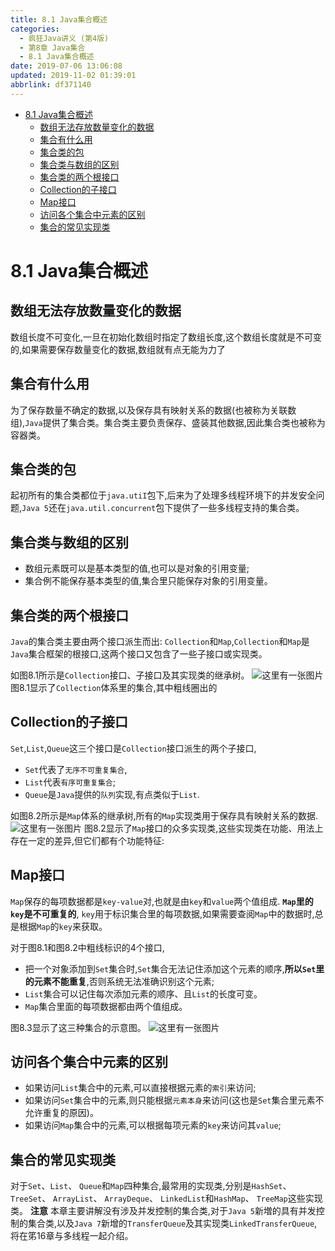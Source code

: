 ```yaml
---
title: 8.1 Java集合概述
categories: 
  - 疯狂Java讲义 (第4版)
  - 第8章 Java集合
  - 8.1 Java集合概述
date: 2019-07-06 13:06:08
updated: 2019-11-02 01:39:01
abbrlink: df371140
---
```

- [8.1 Java集合概述](/ReadingNotes/df371140/#8-1-Java集合概述)
    - [数组无法存放数量变化的数据](/ReadingNotes/df371140/#数组无法存放数量变化的数据)
    - [集合有什么用](/ReadingNotes/df371140/#集合有什么用)
    - [集合类的包](/ReadingNotes/df371140/#集合类的包)
    - [集合类与数组的区别](/ReadingNotes/df371140/#集合类与数组的区别)
    - [集合类的两个根接口](/ReadingNotes/df371140/#集合类的两个根接口)
    - [Collection的子接口](/ReadingNotes/df371140/#Collection的子接口)
    - [Map接口](/ReadingNotes/df371140/#Map接口)
    - [访问各个集合中元素的区别](/ReadingNotes/df371140/#访问各个集合中元素的区别)
    - [集合的常见实现类](/ReadingNotes/df371140/#集合的常见实现类)

<!--more-->
<script src="https://cdn.bootcss.com/jquery/3.4.0/jquery.slim.min.js"></script>
<script>$(document).ready(function () {$(".post-body > ul:nth-child(1)").hide();});</script>

<!--end-->
<!--SSTStart-->
# 8.1 Java集合概述 #
## 数组无法存放数量变化的数据 ##
数组长度不可变化,一旦在初始化数组时指定了数组长度,这个数组长度就是不可变的,如果需要保存数量变化的数据,数组就有点无能为力了
## 集合有什么用 ##
为了保存数量不确定的数据,以及保存具有映射关系的数据(也被称为关联数组),`Java`提供了集合类。集合类主要负责保存、盛装其他数据,因此集合类也被称为容器类。
## 集合类的包 ##
起初所有的集合类都位于`java.utiI`包下,后来为了处理多线程环境下的并发安全问题,`Java 5`还在`java.util.concurrent`包下提供了一些多线程支持的集合类。
## 集合类与数组的区别 ##
- 数组元素既可以是基本类型的值,也可以是对象的引用变量;
- 集合例不能保存基本类型的值,集合里只能保存对象的引用变量。

## 集合类的两个根接口 ##
`Java`的集合类主要由两个接口派生而出: `Collection`和`Map`,`Collection`和`Map`是`Java`集合框架的根接口,这两个接口又包含了一些子接口或实现类。
<!--SSTStop-->

如图8.1所示是`Collection`接口、子接口及其实现类的继承树。
![这里有一张图片](https://image-1257720033.cos.ap-shanghai.myqcloud.com/blog/readbooknote/fangkuangJavaJiangYi3/8/1.png)
图8.1显示了`Collection`体系里的集合,其中粗线圈出的
<!--SSTStart-->
## Collection的子接口 ##
`Set`,`List`,`Queue`这三个接口是`Collection`接口派生的两个子接口,
- `Set`代表了`无序不可重复集合`,
- `List`代表`有序可重复集合`;
- `Queue`是`Java`提供的`队列`实现,有点类似于`List`.

<!--SSTStop-->
如图8.2所示是`Map`体系的继承树,所有的`Map`实现类用于保存具有映射关系的数据.
![这里有一张图片](https://image-1257720033.cos.ap-shanghai.myqcloud.com/blog/readbooknote/fangkuangJavaJiangYi3/8/2.png)
图8.2显示了`Map`接口的众多实现类,这些实现类在功能、用法上存在一定的差异,但它们都有个功能特征:
<!--SSTStart-->
## Map接口 ##
`Map`保存的每项数据都是`key-value`对,也就是由`key`和`value`两个值组成.
**`Map`里的`key`是不可重复的**,
`key`用于标识集合里的每项数据,如果需要查阅`Map`中的数据时,总是根据`Map`的`key`来获取。
<!--SSTStop-->
对于图8.1和图8.2中粗线标识的4个接口,
<!--SSTStart-->
- 把一个对象添加到`Set`集合时,`Set`集合无法记住添加这个元素的顺序,**所以`Set`里的元素不能重复**,否则系统无法准确识别这个元素;
- `List`集合可以记住每次添加元素的顺序、且`List`的长度可变。
- `Map`集合里面的每项数据都由两个值组成。
<!--SSTStop-->

图8.3显示了这三种集合的示意图。
![这里有一张图片](https://image-1257720033.cos.ap-shanghai.myqcloud.com/blog/readbooknote/fangkuangJavaJiangYi3/8/3.png)

<!--SSTStart-->
## 访问各个集合中元素的区别 ##
- 如果访问`List`集合中的元素,可以直接根据元素的`索引`来访问;
- 如果访问`Set`集合中的元素,则只能根据`元素本身`来访问(这也是`Set`集合里元素不允许重复的原因)。
- 如果访问`Map`集合中的元素,可以根据每项元素的`key`来访问其`value`;

## 集合的常见实现类 ##
对于`Set`、`List`、 `Queue`和`Map`四种集合,最常用的实现类,分别是`HashSet`、 `TreeSet`、 `ArrayList`、 `ArrayDeque`、 `LinkedList`和`HashMap`、 `TreeMap`这些实现类。
**注意**
本章主要讲解没有涉及并发控制的集合类,对于`Java 5`新増的具有并发控制的集合类,以及`Java 7`新增的`TransferQueue`及其实现类`LinkedTransferQueue`,将在笫16章与多线程一起介绍。
<!--SSTStop-->

